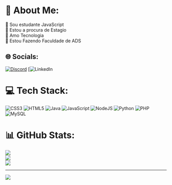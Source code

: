 # 💫 About Me:
🔭 Sou estudante JavaScript<br>👯 Estou a procura de Estagio<br>🤝 Amo Tecnologia<br>💬 Estou Fazendo Faculdade de ADS<br>
 

## 🌐 Socials:
[![Discord](https://img.shields.io/badge/Discord-%237289DA.svg?logo=discord&logoColor=white)](https://discord.gg/leodslima) [![LinkedIn](www.linkedin.com/in/leonardo-lima-83a0a5283) 

# 💻 Tech Stack:
![CSS3](https://img.shields.io/badge/css3-%231572B6.svg?style=flat-square&logo=css3&logoColor=white) ![HTML5](https://img.shields.io/badge/html5-%23E34F26.svg?style=flat-square&logo=html5&logoColor=white) ![Java](https://img.shields.io/badge/java-%23ED8B00.svg?style=flat-square&logo=java&logoColor=white) ![JavaScript](https://img.shields.io/badge/javascript-%23323330.svg?style=flat-square&logo=javascript&logoColor=%23F7DF1E) ![NodeJS](https://img.shields.io/badge/node.js-6DA55F?style=flat-square&logo=node.js&logoColor=white) ![Python](https://img.shields.io/badge/python-3670A0?style=flat-square&logo=python&logoColor=ffdd54) ![PHP](https://img.shields.io/badge/php-%23777BB4.svg?style=flat-square&logo=php&logoColor=white) ![MySQL](https://img.shields.io/badge/mysql-%2300f.svg?style=flat-square&logo=mysql&logoColor=white)
# 📊 GitHub Stats:
![](https://github-readme-stats.vercel.app/api?username=Leonardo95Lima&theme=nightowl&hide_border=true&include_all_commits=false&count_private=false)<br/>
![](https://github-readme-streak-stats.herokuapp.com/?user=Leonardo95Lima&theme=nightowl&hide_border=true)<br/>
![](https://github-readme-stats.vercel.app/api/top-langs/?username=Leonardo95Lima&theme=nightowl&hide_border=true&include_all_commits=false&count_private=false&layout=compact)

---
[![](https://visitcount.itsvg.in/api?id=Leonardo95Lima&icon=0&color=0)](https://visitcount.itsvg.in)

<!-- Proudly created with GPRM ( https://gprm.itsvg.in ) -->

